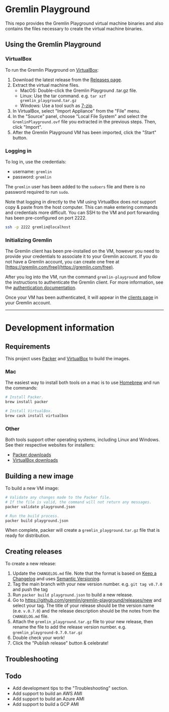 # Gremlin Playground

This repo provides the Gremlin Playground virtual machine binaries and also contains the files necessary to create the virtual machine binaries.

## Using the Gremlin Playground

### VirtualBox

To run the Gremlin Playground on [VirtualBox](https://www.virtualbox.org/):

1. Download the latest release from the [Releases page](https://github.com/gremlin/gremlin-playground/releases).
1. Extract the virtual machine files.
   - MacOS: Double-click the Gremlin Playground .tar.gz file.
   - Linux: Use the tar command. e.g. `tar xzf gremlin_playground.tar.gz`
   - Windows: Use a tool such as [7-zip](https://www.7-zip.org/).
1. In VirtualBox, select "Import Appliance" from the "File" menu.
1. In the "Source" panel, choose "Local File System" and select the `GremlinPlayground.ovf` file you extracted in the previous steps. Then, click "Import".
1. After the Gremlin Playground VM has been imported, click the "Start" button.

### Logging in

To log in, use the credentials:
- username: `gremlin`
- password: `gremlin`

The `gremlin` user has been added to the `sudoers` file and there is no password required to run `sudo`.

Note that logging in directly to the VM using VirtualBox does *not* support copy & paste from the host computer. This can make entering commands and credentials more difficult. You can SSH to the VM and port forwarding has been pre-configured on port 2222.

```bash
ssh -p 2222 gremlin@localhost
```

### Initializing Gremlin

The Gremlin client has been pre-installed on the VM, however you need to provide your credentials to associate it to your Gremlin account. If you do not have a Gremlin account, you can create one free at [https://gremlin.com/free](https://gremlin.com/free).

After you log into the VM, run the command `gremlin-playground` and follow the instructions to authenticate the Gremlin client. For more information, see the [authentication documentation](https://www.gremlin.com/docs/infrastructure-layer/authentication/).

Once your VM has been authenticated, it will appear in the [clients page](https://app.gremlin.com/clients/hosts) in your Gremlin account.


---
# Development information

## Requirements

This project uses [Packer](https://www.packer.io/) and [VirtualBox](https://www.virtualbox.org/) to build the images.

### Mac

The easiest way to install both tools on a mac is to use [Homebrew](https://brew.sh/) and run the commands:
```bash
# Install Packer.
brew install packer

# Install VirtualBox.
brew cask install virtualbox
```

### Other
Both tools support other operating systems, including Linux and Windows. See their respective websites for installers:

- [Packer downloads](https://www.packer.io/downloads)
- [VirtualBox downloads](https://www.virtualbox.org/wiki/Downloads)


## Building a new image

To build a new VM image:

```bash
# Validate any changes made to the Packer file.
# If the file is valid, the command will not return any messages.
packer validate playground.json

# Run the build process.
packer build playground.json
```

When complete, packer will create a `gremlin_playground.tar.gz` file that is ready for distribution.

## Creating releases

To create a new release:

1. Update the `CHANGELOG.md` file. Note that the format is based on [Keep a Changelog](https://keepachangelog.com/en/1.0.0/) and uses [Semantic Versioning](https://semver.org/spec/v2.0.0.html).
1. Tag the main branch with your new version number. e.g. `git tag v0.7.0` and push the tag
1. Run `packer build playground.json` to build a new release.
1. Go to https://github.com/gremlin/gremlin-playground/releases/new and select your tag. The title of your release should be the version name (e.e. `v.0.7.0`) and the release description should be the notes from the `CHANGELOG.md` file.
1. Attach the `gremlin_playground.tar.gz` file to your new release, then rename the file to add the release version number. e.g. `gremlin_playground-0.7.0.tar.gz`
1. Double check your work!
1. Click the "Publish release" button & celebrate!

## Troubleshooting

## Todo

- Add development tips to the "Troubleshooting" section.
- Add support to build an AWS AMI
- Add support to build an Azure AMI
- Add support to build a GCP AMI
